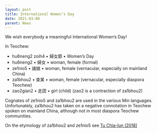 ```yaml
---
layout: post
title: International Women’s Day
date: 2021-03-08
parent: News
---
```


We wish everybody a meaningful International Women’s Day!

In Teochew:

 * hu6neng2 zoih4 • 婦女節 • Women’s Day
 * hu6neng2 • 婦女 • woman, female (formal)
 * ze1nio5 • 諸娘 • woman, female (vernacular, especially on mainland China)
 * za1bhou2 • 查某 • woman, female (vernacular, especially diaspora Teochew)
 * zao2gian2 • 走囝 • girl (child) (zao2 is a contraction of za1bhou2)

Cognates of ze1nio5 and za1bhou2 are used in the various Min languages.
Unfortunately, za1bhou2 has taken on a negative connotation in Teochew spoken
on mainland China, although not in most diaspora Teochew communities.

On the etymology of za1bhou2 and ze1nio5 see [Tu Chia-lun (2018)](http://www.twlls.org.tw/jtll/documents/13.2-1.pdf)
